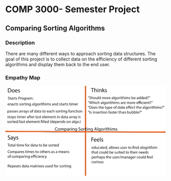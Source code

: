 # COMP 3000- Semester Project
## Comparing Sorting Algorithms
### Description
There are many different ways to approach sorting data structures. The goal of this project is to collect data on the efficiency of different sorting algorithms and display them back to the end user.

### Empathy Map
![Empathy Map](Empathymap.png)
